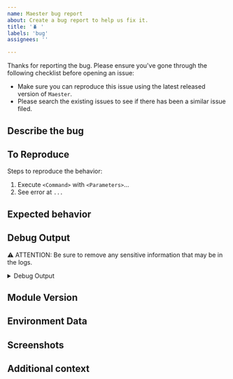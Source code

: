 ```yaml
---
name: Maester bug report
about: Create a bug report to help us fix it.
title: '🪲 '
labels: 'bug'
assignees: ''

---
```

<!-- markdownlint-disable MD012 -->
<!--- Provide a general summary of the issue in the Title above -->


<!-- markdownlint-disable MD033 -->
Thanks for reporting the bug. Please ensure you've gone through the following checklist before opening an issue:

- Make sure you can reproduce this issue using the latest released version of `Maester`.
- Please search the existing issues to see if there has been a similar issue filed.

## Describe the bug
<!-- 📝 Please provide a clear and concise description of what the bug is. -->


## To Reproduce

Steps to reproduce the behavior:

1. Execute `<Command>` with `<Parameters>`...
2. See error at `...`


## Expected behavior
<!-- 📝 Please give a clear and concise description of what you expected to happen. -->


## Debug Output
<!-- 🔬 Run the problematic command with `-Debug` and paste the resulting debug stream below. -->
⚠ ATTENTION: Be sure to remove any sensitive information that may be in the logs.

<details>
<summary>Debug Output</summary>
<!-- Please paste the debug output here. 👇 -->

<!-- Please paste the debug output here. 👆 -->
</details>

## Module Version
<!-- 📦 Please run `Get-Module -Name "Maester"` after cmdlet execution and paste the output below.
If a module cannot be installed or imported, please run `Get-Module -ListAvailable` and paste the output. -->


## Environment Data
<!-- 🖥️ Please run `$PSVersionTable` and paste the output below. If running the Docker container image, indicate the tag of the image used and the version of Docker engine. -->


## Screenshots
<!-- 📸 If applicable, add screenshots to help explain your problem. -->


## Additional context
<!-- 💡 Add any other context about the problem here. -->


<!-- 🤝 Thank you for taking the time to submit this report! -->
